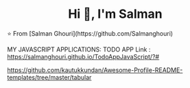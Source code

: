 <h1 align="center">Hi 👋, I'm Salman</h1>
⭐ From [Salman Ghouri](https://github.com/Salmanghouri)

MY JAVASCRIPT APPLICATIONS:
TODO APP Link : https://salmanghouri.github.io/TodoAppJavaScript/?#

https://github.com/kautukkundan/Awesome-Profile-README-templates/tree/master/tabular
